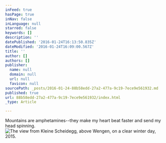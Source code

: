 ```yaml
---
inFeed: true
hasPage: true
inNav: false
inLanguage: null
starred: false
keywords: []
description: ''
datePublished: '2016-01-24T16:13:50.835Z'
dateModified: '2016-01-24T16:09:00.567Z'
title: ''
author: []
authors: []
publisher:
  name: null
  domain: null
  url: null
  favicon: null
sourcePath: _posts/2016-01-24-88b58edd-27a2-477a-9c19-7ece9e561932.md
published: true
url: 88b58edd-27a2-477a-9c19-7ece9e561932/index.html
_type: Article

---
```

Mountains are amphetamines--they make my heart beat faster and send my head spinning.  ![The view from Kleine Scheidegg, above Wengen, on a clear winter day, 2015.](https://the-grid-user-content.s3-us-west-2.amazonaws.com/7b1fed59-ee45-4351-938c-0dcd89728da9.jpg)